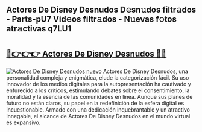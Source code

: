 ## Actores De Disney Desnudos D𝚎sn𝚞dos filtr𝚊dos - Parts-pU7 Vid𝚎os filtr𝚊dos - N𝚞evas f𝚘tos atr𝚊ctivas q7LU1

# <h2><a href="http://mb6ujb.tromn.icu/?c=Actores+De+Disney+Desnudos">🔗👉👉👉 Actores De Disney Desnudos 🔗🔗</a></h2>

[![Actores De Disney Desnudos nuevo](https://i.imgur.com/pEAQMta.gif)](http://mb6ujb.tromn.icu/?c=Actores+De+Disney+Desnudos)
Actores De Disney Desnudos, una personalidad compleja y enigmática, elude la categorización fácil. Su uso innovador de los medios digitales para la autopresentación ha cautivado y enfurecido a los críticos, estimulando debates sobre el consentimiento, la moralidad y la esencia de las comunidades en línea. Aunque sus planes de futuro no están claros, su papel en la redefinición de la esfera digital es incuestionable. Armado con una dedicación inquebrantable y un atractivo innegable, el alcance de Actores De Disney Desnudos en el mundo virtual es expansivo.

